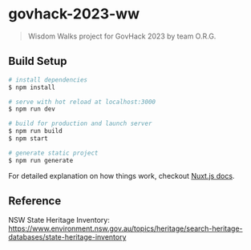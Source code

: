 # govhack-2023-ww

> Wisdom Walks project for GovHack 2023 by team O.R.G.

## Build Setup

``` bash
# install dependencies
$ npm install

# serve with hot reload at localhost:3000
$ npm run dev

# build for production and launch server
$ npm run build
$ npm start

# generate static project
$ npm run generate
```

For detailed explanation on how things work, checkout [Nuxt.js docs](https://nuxtjs.org).

## Reference

NSW State Heritage Inventory: https://www.environment.nsw.gov.au/topics/heritage/search-heritage-databases/state-heritage-inventory

